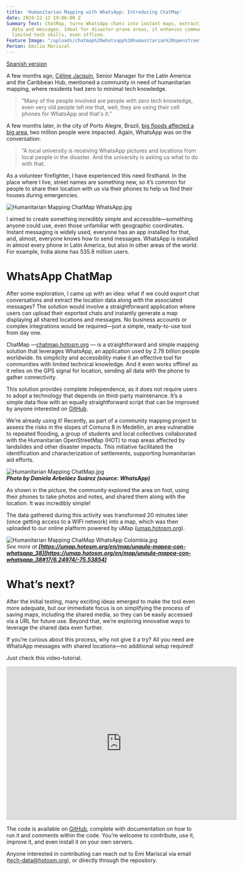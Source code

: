 ```yaml
---
title: 'Humanitarian Mapping with WhatsApp: Introducing ChatMap'
date: 2024-12-12 19:06:00 Z
Summary Text: ChatMap, turns WhatsApp chats into instant maps, extracting location
  data and messages. Ideal for disaster-prone areas, it enhances communities with
  limited tech skills, even offline.
Feature Image: "/uploads/chatmap%20whatsapp%20humanitarian%20openstreetmap.jpg"
Person: Emilio Mariscal
---
```


[Spanish version](https://www.hotosm.org/updates/mapeo-humanitario-con-whatsapp-presentando-chatmap/)

A few months ago, [Céline Jacquin](https://www.hotosm.org/people/celine-jacquin/), Senior Manager for the Latin America and the Caribbean Hub, mentioned a community in need of humanitarian mapping, where residents had zero to minimal tech knowledge.

> "Many of the people involved are people with zero tech knowledge, even very old people tell me that, well, they are using their cell phones for WhatsApp and that's it.”

A few months later, in the city of Porto Alegre, Brazil, [big floods affected a big area](https://www.hotosm.org/updates/humanitarian-mapping-for-climate-resilience-responding-to-floods-in-porto-alegre/), two million people were impacted. Again, WhatsApp was on the conversation:

> “A local university is receiving WhatsApp pictures and locations from local people in the disaster. And the university is asking us what to do with that.

As a volunteer firefighter, I have experienced this need firsthand. In the place where I live, street names are something new, so it’s common for people to share their location with us via their phones to help us find their houses during emergencies.

![Humanitarian Mapping ChatMap WhatsApp.jpg](/uploads/Humanitarian%20Mapping%20ChatMap%20WhatsApp.jpg)

I aimed to create something incredibly simple and accessible—something anyone could use, even those unfamiliar with geographic coordinates. Instant messaging is widely used, everyone has an app installed for that, and, almost, everyone knows how to send messages. WhatsApp is installed in almost every phone in Latin America, but also in other areas of the world. For example, India alone has 535.8 million users.

# **WhatsApp ChatMap**

After some exploration, I came up with an idea: what if we could export chat conversations and extract the location data along with the associated messages? The solution would involve a straightforward application where users can upload their exported chats and instantly generate a map displaying all shared locations and messages. No business accounts or complex integrations would be required—just a simple, ready-to-use tool from day one.

ChatMap —[chatmap.hotosm.org](http://chatmap.hotosm.org) — is a straightforward and simple mapping solution that leverages WhatsApp, an application used by 2.78 billion people worldwide. Its simplicity and accessibility make it an effective tool for communities with limited technical knowledge. And it even works offline! as it relies on the GPS signal for location, sending all data with the phone to gather connectivity.

This solution provides complete independence, as it does not require users to adopt a technology that depends on third-party maintenance. It’s a simple data flow with an equally straightforward script that can be improved by anyone interested on [GitHub](https://github.com/hotosm/chatmap).

We’re already using it! Recently, as part of a community mapping project to assess the risks in the slopes of Comuna 8 in Medellín, an area vulnerable to repeated flooding, a group of students and local collectives collaborated with the Humanitarian OpenStreetMap (HOT) to map areas affected by landslides and other disaster impacts. This initiative facilitated the identification and characterization of settlements, supporting humanitarian aid efforts.

![Humanitarian Mapping ChatMap.jpg](/uploads/Humanitarian%20Mapping%20ChatMap.jpg)*\
**Photo by Daniela Arbeláez Suárez (source: WhatsApp)***

As shown in the picture, the community explored the area on foot, using their phones to take photos and notes, and shared them along with the location. It was incredibly simple!

The data gathered during this activity was transformed 20 minutes later (once getting access to a WIFI network) into a map, which was then uploaded to our online platform powered by uMap ([umap.hotosm.org](http://umap.hotosm.org)).

![Humanitarian Mapping ChatMap WhatsApp Colombia.jpg](/uploads/Humanitarian%20Mapping%20ChatMap%20WhatsApp%20Colombia.jpg)\
*See more at **[https://umap.hotosm.org/en/map/unaula-mapea-con-whatsapp_38](https://umap.hotosm.org/en/map/unaula-mapea-con-whatsapp_38#17/6.24974/-75.53854)***

# **What’s next?**

After the initial testing, many exciting ideas emerged to make the tool even more adequate, but our immediate focus is on simplifying the process of saving maps, including the shared media, so they can be easily accessed via a URL for future use. Beyond that, we’re exploring innovative ways to leverage the shared data even further.

If you’re curious about this process, why not give it a try? All you need are WhatsApp messages with shared locations—no additional setup required!

Just check this video-tutorial.

<iframe width="600" height="400" src="https://www.youtube.com/embed/ScHgVhyj1aw?si=D1kjlvvdD3xrH6Ao" title="YouTube video player" frameborder="0" allow="accelerometer; autoplay; clipboard-write; encrypted-media; gyroscope; picture-in-picture; web-share" referrerpolicy="strict-origin-when-cross-origin" allowfullscreen></iframe>

The code is available on [GitHub](https://github.com/hotosm/chatmap), complete with documentation on how to run it and comments within the code. You’re welcome to contribute, use it, improve it, and even install it on your own servers.

Anyone interested in contributing can reach out to Emi Mariscal via email ([tech-data@hotosm.org](mailto:tech@hotosm.org)), or directly through the repository.